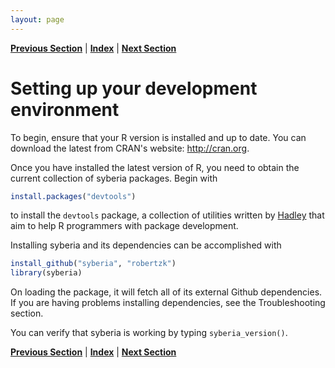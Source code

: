 ```yaml
---
layout: page
---
```


**[Previous Section](../index.html)** | **[Index](../index.html)** | **[Next Section](review_of_R.html)**

Setting up your development environment
=====

To begin, ensure that your R version is installed and up to date. You can download
the latest from CRAN's website: http://cran.org.

Once you have installed the latest version of R, you need to obtain the current collection of
syberia packages. Begin with


```r
install.packages("devtools")
```


to install the `devtools` package, a collection of utilities written by [Hadley](http://github.com/hadley)
that aim to help R programmers with package development.

Installing syberia and its dependencies can be accomplished with


```r
install_github("syberia", "robertzk")
library(syberia)
```


On loading the package, it will fetch all of its external Github dependencies. If you are
having problems installing dependencies, see the Troubleshooting section.

You can verify that syberia is working by typing `syberia_version()`. 

**[Previous Section](../index.html)** | **[Index](../index.html)** | **[Next Section](review_of_R.html)**
